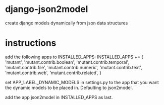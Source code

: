 # django-json2model
create django models dynamically from json data structures

# instructions
add the following apps to INSTALLED_APPS:
INSTALLED_APPS += (
    'mutant',
    'mutant.contrib.boolean',
    'mutant.contrib.temporal',
    'mutant.contrib.file',
    'mutant.contrib.numeric',
    'mutant.contrib.text',
    'mutant.contrib.web',
    'mutant.contrib.related',
)

set APP_LABEL_DYNAMIC_MODELS in settings.py to the app that you want the dynamic models to be placed in. Defaulting to json2model.

add the app json2model in INSTALLED_APPS as last.



